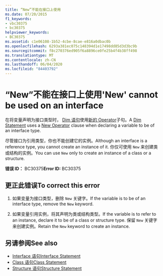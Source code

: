 ```yaml
---
title: “New”不能在接口上使用
ms.date: 07/20/2015
f1_keywords:
- vbc30375
- bc30375
helpviewer_keywords:
- BC30375
ms.assetid: c1e06108-1b52-4cbe-8cae-e816a0dbac0b
ms.openlocfilehash: 6293a381ec075c148394d1e17498dd85d3d3bc9b
ms.sourcegitcommit: f8c270376ed905f6a8896ce0fe25b4f4b38ff498
ms.translationtype: MT
ms.contentlocale: zh-CN
ms.lasthandoff: 06/04/2020
ms.locfileid: "84403792"
---
```

# <a name="new-cannot-be-used-on-an-interface"></a><span data-ttu-id="ddf8b-102">“New”不能在接口上使用</span><span class="sxs-lookup"><span data-stu-id="ddf8b-102">'New' cannot be used on an interface</span></span>
<span data-ttu-id="ddf8b-103">在将变量声明为接口类型时， [Dim 语句](../language-reference/statements/dim-statement.md)使用[新的 Operator](../language-reference/operators/new-operator.md)子句。</span><span class="sxs-lookup"><span data-stu-id="ddf8b-103">A [Dim Statement](../language-reference/statements/dim-statement.md) uses a [New Operator](../language-reference/operators/new-operator.md) clause when declaring a variable to be of an interface type.</span></span>  
  
 <span data-ttu-id="ddf8b-104">尽管接口为引用类型，你也不能创建它的实例。</span><span class="sxs-lookup"><span data-stu-id="ddf8b-104">Although an interface is a reference type, you cannot create an instance of it.</span></span> <span data-ttu-id="ddf8b-105">你仅可使用 `New` 来创建类或结构的实例。</span><span class="sxs-lookup"><span data-stu-id="ddf8b-105">You can use `New` only to create an instance of a class or a structure.</span></span>  
  
 <span data-ttu-id="ddf8b-106">**错误 ID：** BC30375</span><span class="sxs-lookup"><span data-stu-id="ddf8b-106">**Error ID:** BC30375</span></span>  
  
## <a name="to-correct-this-error"></a><span data-ttu-id="ddf8b-107">更正此错误</span><span class="sxs-lookup"><span data-stu-id="ddf8b-107">To correct this error</span></span>  
  
1. <span data-ttu-id="ddf8b-108">如果变量为接口类型，删除 `New` 关键字。</span><span class="sxs-lookup"><span data-stu-id="ddf8b-108">If the variable is to be of an interface type, remove the `New` keyword.</span></span>  
  
2. <span data-ttu-id="ddf8b-109">如果变量引用实例，将其声明为类或结构类型。</span><span class="sxs-lookup"><span data-stu-id="ddf8b-109">If the variable is to refer to an instance, declare it to be of a class or structure type.</span></span> <span data-ttu-id="ddf8b-110">保留 `New` 关键字来创建实例。</span><span class="sxs-lookup"><span data-stu-id="ddf8b-110">Retain the `New` keyword to create an instance.</span></span>  
  
## <a name="see-also"></a><span data-ttu-id="ddf8b-111">另请参阅</span><span class="sxs-lookup"><span data-stu-id="ddf8b-111">See also</span></span>

- [<span data-ttu-id="ddf8b-112">Interface 语句</span><span class="sxs-lookup"><span data-stu-id="ddf8b-112">Interface Statement</span></span>](../language-reference/statements/interface-statement.md)
- [<span data-ttu-id="ddf8b-113">Class 语句</span><span class="sxs-lookup"><span data-stu-id="ddf8b-113">Class Statement</span></span>](../language-reference/statements/class-statement.md)
- [<span data-ttu-id="ddf8b-114">Structure 语句</span><span class="sxs-lookup"><span data-stu-id="ddf8b-114">Structure Statement</span></span>](../language-reference/statements/structure-statement.md)
